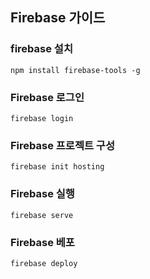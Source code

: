 ## Firebase 가이드

### firebase 설치
```
npm install firebase-tools -g
```

### Firebase 로그인
```
firebase login
```

### Firebase 프로젝트 구성
```
firebase init hosting
```

### Firebase 실행
```
firebase serve
```

### Firebase 베포
```
firebase deploy
```